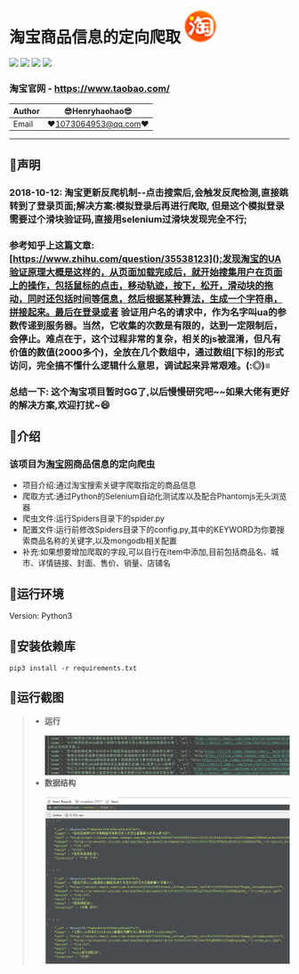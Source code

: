 淘宝商品信息的定向爬取 ![enter image description here](Pic/logo.png)
===========================
![](https://img.shields.io/badge/Python-3.6.3-green.svg) ![](https://img.shields.io/badge/pymongo-3.6.1-green.svg) ![](https://img.shields.io/badge/pyquery-1.4.0-green.svg) ![](https://img.shields.io/badge/selenium-3.8.1-green.svg)
### 淘宝官网 - https://www.taobao.com/ 
|Author|:sunglasses:Henryhaohao:sunglasses:|
|---|---
|Email|:hearts:1073064953@qq.com:hearts:

    
****
## :dolphin:声明
### 2018-10-12: 淘宝更新反爬机制--点击搜索后,会触发反爬检测,直接跳转到了登录页面;解决方案:模拟登录后再进行爬取, 但是这个模拟登录需要过个滑块验证码,直接用selenium过滑块发现完全不行; 
### 参考知乎上这篇文章:[https://www.zhihu.com/question/35538123]();发现淘宝的UA验证原理大概是这样的，从页面加载完成后，就开始搜集用户在页面上的操作，包括鼠标的点击，移动轨迹，按下，松开，滑动块的拖动，同时还包括时间等信息，然后根据某种算法，生成一个字符串，拼接起来。最后在登录或者 验证用户名的请求中，作为名字叫ua的参数传递到服务器。当然，它收集的次数是有限的，达到一定限制后，会停止。难点在于，这个过程非常的复杂，相关的js被混淆，但凡有价值的数值(2000多个)，全放在几个数组中，通过数组[下标]的形式访问，完全搞不懂什么逻辑什么意思，调试起来异常艰难。(:◎)≡
### 总结一下: 这个淘宝项目暂时GG了,以后慢慢研究吧~~如果大佬有更好的解决方案,欢迎打扰~:smile:
## :dolphin:介绍
### 该项目为[淘宝网](https://www.taobao.com/)商品信息的定向爬虫
- 项目介绍:通过淘宝搜索关键字爬取指定的商品信息
- 爬取方式:通过Python的Selenium自动化测试库以及配合Phantomjs无头浏览器
- 爬虫文件:运行Spiders目录下的spider.py
- 配置文件:运行前修改Spiders目录下的config.py,其中的KEYWORD为你要搜索商品名称的关键字,以及mongodb相关配置
- 补充:如果想要增加爬取的字段,可以自行在item中添加,目前包括商品名、城市、详情链接、封面、售价、销量、店铺名
## :dolphin:运行环境
Version: Python3
## :dolphin:安装依赖库
```
pip3 install -r requirements.txt
```
## :dolphin:运行截图
> - **运行**<br><br>
![enter image description here](Pic/run.png)
> - **数据结构**<br><br>
![enter image description here](Pic/data.png)